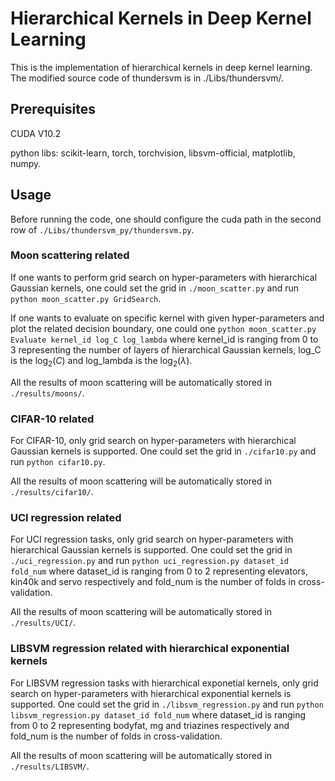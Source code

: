 # Hierarchical Kernels in Deep Kernel Learning
This is the implementation of hierarchical kernels in deep kernel learning. The modified source code of thundersvm is in ./Libs/thundersvm/.

## Prerequisites
CUDA V10.2

python libs: scikit-learn, torch, torchvision, libsvm-official, matplotlib, numpy.

## Usage
Before running the code, one should configure the cuda path in the second row of `./Libs/thundersvm_py/thundersvm.py`.

 
### Moon scattering related
If one wants to perform grid search on hyper-parameters with hierarchical Gaussian kernels, one could set the grid in `./moon_scatter.py` and run `python moon_scatter.py GridSearch`.

If one wants to evaluate on specific kernel with given hyper-parameters and plot the related decision boundary, one could one `python moon_scatter.py Evaluate kernel_id log_C log_lambda` where kernel_id is ranging from 0 to 3 representing the number of layers of hierarchical Gaussian kernels, log_C is the $\log_{2}(C)$ and log_lambda is the $\log_{2}(\lambda)$.

All the results of moon scattering will be automatically stored in `./results/moons/`.

### CIFAR-10 related
For CIFAR-10, only grid search on hyper-parameters with hierarchical Gaussian kernels is supported. One could set the grid in `./cifar10.py` and run `python cifar10.py`.

All the results of moon scattering will be automatically stored in `./results/cifar10/`.

### UCI regression related
For UCI regression tasks, only grid search on hyper-parameters with hierarchical Gaussian kernels is supported. One could set the grid in `./uci_regression.py` and run `python uci_regression.py dataset_id fold_num` where dataset_id is ranging from 0 to 2 representing elevators, kin40k and servo respectively and fold_num is the number of folds in cross-validation.

All the results of moon scattering will be automatically stored in `./results/UCI/`.

### LIBSVM regression related with hierarchical exponential kernels
For LIBSVM regression tasks with hierarchical exponetial kernels, only grid search on hyper-parameters with hierarchical exponential kernels is supported. One could set the grid in `./libsvm_regression.py` and run `python libsvm_regression.py dataset_id fold_num` where dataset_id is ranging from 0 to 2 representing bodyfat, mg and triazines respectively and fold_num is the number of folds in cross-validation.

All the results of moon scattering will be automatically stored in `./results/LIBSVM/`.
